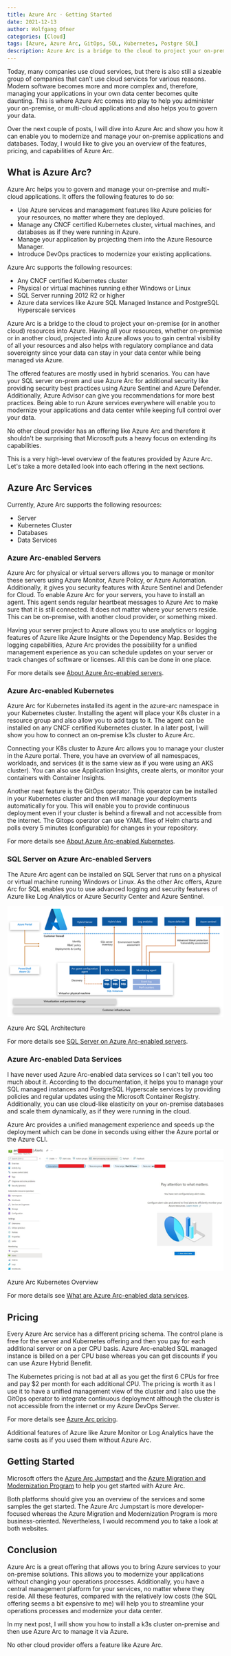 ```yaml
---
title: Azure Arc - Getting Started
date: 2021-12-13
author: Wolfgang Ofner
categories: [Cloud]
tags: [Azure, Azure Arc, GitOps, SQL, Kubernetes, Postgre SQL]
description: Azure Arc is a bridge to the cloud to project your on-premise, or in another cloud, resources into Azure and allows you to use Azure features for these resources.
---
```


Today, many companies use cloud services, but there is also still a sizeable group of companies that can't use cloud services for various reasons. Modern software becomes more and more complex and, therefore, managing your applications in your own data center becomes quite daunting. This is where Azure Arc comes into play to help you administer your on-premise, or multi-cloud applications and also helps you to govern your data.

Over the next couple of posts, I will dive into Azure Arc and show you how it can enable you to modernize and manage your on-premise applications and databases. Today, I would like to give you an overview of the features, pricing, and capabilities of Azure Arc.

## What is Azure Arc?

Azure Arc helps you to govern and manage your on-premise and multi-cloud applications. It offers the following features to do so:

- Use Azure services and management features like Azure policies for your resources, no matter where they are deployed.
- Manage any CNCF certified Kubernetes cluster, virtual machines, and databases as if they were running in Azure.
- Manage your application by projecting them into the Azure Resource Manager.
- Introduce DevOps practices to modernize your existing applications.

Azure Arc supports the following resources:

- Any CNCF certified Kubernetes cluster
- Physical or virtual machines running either Windows or Linux
- SQL Server running 2012 R2 or higher
- Azure data services like Azure SQL Managed Instance and PostgreSQL Hyperscale services

Azure Arc is a bridge to the cloud to project your on-premise (or in another cloud) resources into Azure. Having all your resources, whether on-premise or in another cloud, projected into Azure allows you to gain central visibility of all your resources and also helps with regulatory compliance and data sovereignty since your data can stay in your data center while being managed via Azure.

The offered features are mostly used in hybrid scenarios. You can have your SQL server on-prem and use Azure Arc for additional security like providing security best practices using Azure Sentinel and Azure Defender. Additionally, Azure Advisor can give you recommendations for more best practices. Being able to run Azure services everywhere will enable you to modernize your applications and data center while keeping full control over your data.

No other cloud provider has an offering like Azure Arc and therefore it shouldn't be surprising that Microsoft puts a heavy focus on extending its capabilities.

This is a very high-level overview of the features provided by Azure Arc. Let's take a more detailed look into each offering in the next sections.

## Azure Arc Services

Currently, Azure Arc supports the following resources:

- Server
- Kubernetes Cluster
- Databases
- Data Services

### Azure Arc-enabled Servers

Azure Arc for physical or virtual servers allows you to manage or monitor these servers using Azure Monitor, Azure Policy, or Azure Automation. Additionally, it gives you security features with Azure Sentinel and Defender for Cloud. To enable Azure Arc for your servers, you have to install an agent. This agent sends regular heartbeat messages to Azure Arc to make sure that it is still connected. It does not matter where your servers reside. This can be on-premise, with another cloud provider, or something mixed.

Having your server project to Azure allows you to use analytics or logging features of Azure like Azure Insights or the Dependency Map. Besides the logging capabilities, Azure Arc provides the possibility for a unified management experience as you can schedule updates on your server or track changes of software or licenses. All this can be done in one place.

For more details see <a href="https://docs.microsoft.com/en-us/azure/azure-arc/servers/overview" target="_blank" rel="noopener noreferrer">About Azure Arc-enabled servers</a>.

### Azure Arc-enabled Kubernetes

Azure Arc for Kubernetes installed its agent in the azure-arc namespace in your Kubernetes cluster. Installing the agent will place your K8s cluster in a resource group and also allow you to add tags to it. The agent can be installed on any CNCF certified Kubernetes cluster. In a later post, I will show you how to connect an on-premise k3s cluster to Azure Arc.

Connecting your K8s cluster to Azure Arc allows you to manage your cluster in the Azure portal. There, you have an overview of all namespaces, workloads, and services (it is the same view as if you were using an AKS cluster). You can also use Application Insights, create alerts, or monitor your containers with Container Insights. 

Another neat feature is the GitOps operator. This operator can be installed in your Kubernetes cluster and then will manage your deployments automatically for you. This will enable you to provide continuous deployment even if your cluster is behind a firewall and not accessible from the internet. The Gitops operator can use YAML files of Helm charts and polls every 5 minutes (configurable) for changes in your repository. 

For more details see <a href="https://docs.microsoft.com/en-us/azure/azure-arc/kubernetes/overview" target="_blank" rel="noopener noreferrer">About Azure Arc-enabled Kubernetes</a>.

### SQL Server on Azure Arc-enabled Servers

The Azure Arc agent can be installed on SQL Server that runs on a physical or virtual machine running Windows or Linux. As the other Arc offers, Azure Arc for SQL enables you to use advanced logging and security features of Azure like Log Analytics or Azure Security Center and Azure Sentinel.

<div class="col-12 col-sm-10 aligncenter">
  <a href="/assets/img/posts/2021/12/azure-arc-sql-architecture.png"><img loading="lazy" src="/assets/img/posts/2021/12/azure-arc-sql-architecture.png" alt="Azure-Arc-SQL-Architecture" /></a>
  
  <p>
   Azure Arc SQL Architecture
  </p>
</div>

For more details see <a href="https://docs.microsoft.com/en-us/sql/sql-server/azure-arc/overview" target="_blank" rel="noopener noreferrer">SQL Server on Azure Arc-enabled servers</a>.

### Azure Arc-enabled Data Services

I have never used Azure Arc-enabled data services so I can't tell you too much about it. According to the documentation, it helps you to manage your SQL managed instances and PostgreSQL Hyperscale services by providing policies and regular updates using the Microsoft Container Registry. Additionally, you can use cloud-like elasticity on your on-premise databases and scale them dynamically, as if they were running in the cloud. 

Azure Arc provides a unified management experience and speeds up the deployment which can be done in seconds using either the Azure portal or the Azure CLI.

<div class="col-12 col-sm-10 aligncenter">
  <a href="/assets/img/posts/2021/12/azure-arc-kubernetes-overview.jpg"><img loading="lazy" src="/assets/img/posts/2021/12/azure-arc-kubernetes-overview.jpg" alt="Azure Arc Kubernetes Overview" /></a>
  
  <p>
   Azure Arc Kubernetes Overview
  </p>
</div>

For more details see <a href="https://docs.microsoft.com/en-us/azure/azure-arc/data/overview" target="_blank" rel="noopener noreferrer">What are Azure Arc-enabled data services</a>.

## Pricing

Every Azure Arc service has a different pricing schema. The control plane is free for the server and Kubernetes offering and then you pay for each additional server or on a per CPU basis. Azure Arc-enabled SQL managed instance is billed on a per CPU base whereas you can get discounts if you can use Azure Hybrid Benefit.

The Kubernetes pricing is not bad at all as you get the first 6 CPUs for free and pay $2 per month for each additional CPU. The pricing is worth it as I use it to have a unified management view of the cluster and I also use the GitOps operator to integrate continuous deployment although the cluster is not accessible from the internet or my Azure DevOps Server.

For more details see <a href="https://azure.microsoft.com/en-us/pricing/details/azure-arc/#pricing" target="_blank" rel="noopener noreferrer">Azure Arc pricing</a>.

Additional features of Azure like Azure Monitor or Log Analytics have the same costs as if you used them without Azure Arc.

## Getting Started

Microsoft offers the <a href="https://azurearcjumpstart.io/" target="_blank" rel="noopener noreferrer">Azure Arc Jumpstart</a> and the <a href="https://azure.microsoft.com/en-us/migration/migration-modernization-program/#overview" target="_blank" rel="noopener noreferrer">Azure Migration and Modernization Program</a> to help you get started with Azure Arc.

Both platforms should give you an overview of the services and some samples the get started. The Azure Arc Jumpstart is more developer-focused whereas the Azure Migration and Modernization Program is more business-oriented. Nevertheless, I would recommend you to take a look at both websites. 

## Conclusion

Azure Arc is a great offering that allows you to bring Azure services to your on-premise solutions. This allows you to modernize your applications without changing your operations processes. Additionally, you have a central management platform for your services, no matter where they reside. All these features, compared with the relatively low costs (the SQL offering seems a bit expensive to me) will help you to streamline your operations processes and modernize your data center.

In my next post, I will show you how to install a k3s cluster on-premise and then use Azure Arc to manage it via Azure. 

No other cloud provider offers a feature like Azure Arc. 